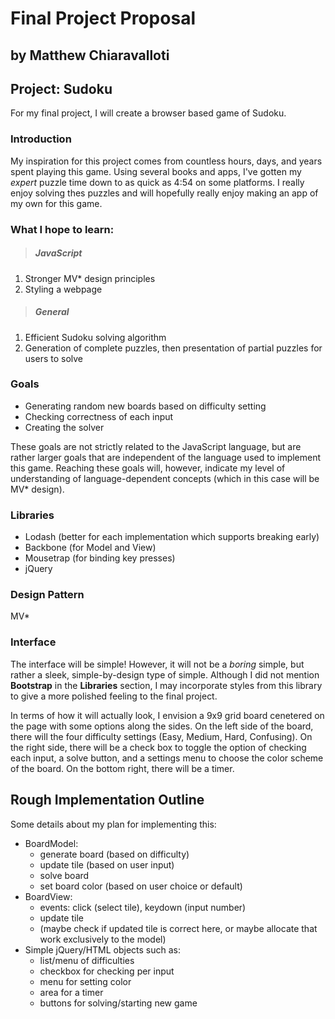# Final Project Proposal
## by Matthew Chiaravalloti

## Project: Sudoku
For my final project, I will create a browser based game of Sudoku.

### Introduction
My inspiration for this project comes from countless hours, days, and years spent
playing this game.  Using several books and apps, I've gotten my *expert* puzzle time
down to as quick as 4:54 on some platforms.  I really enjoy solving thes puzzles and
will hopefully really enjoy making an app of my own for this game.

### What I hope to learn:
>##### JavaScript
1.  Stronger MV\* design principles
2.  Styling a webpage

>##### General
1.  Efficient Sudoku solving algorithm
2.  Generation of complete puzzles, then presentation of partial puzzles for users to solve

### Goals

*  Generating random new boards based on difficulty setting
*  Checking correctness of each input
*  Creating the solver

These goals are not strictly related to the JavaScript language, but are rather larger goals that are
independent of the language used to implement this game.  Reaching these goals will, however,
indicate my level of understanding of language-dependent concepts (which in this case will be MV\* design).

### Libraries
*  Lodash (better for each implementation which supports breaking early)
*  Backbone (for Model and View)
*  Mousetrap (for binding key presses)
*  jQuery

### Design Pattern
MV\*

### Interface
The interface will be simple!  However, it will not be a *boring* simple, but rather a
sleek, simple-by-design type of simple.  Although I did not mention **Bootstrap** in the
**Libraries** section, I may incorporate styles from this library to give a more polished
feeling to the final project.

In terms of how it will actually look, I envision a 9x9 grid board cenetered on the page with
some options along the sides.  On the left side of the board, there will the four difficulty
settings (Easy, Medium, Hard, Confusing).  On the right side, there will be a check box to 
toggle the option of checking each input, a solve button, and a settings menu to choose the color
scheme of the board.  On the bottom right, there will be a timer.

## Rough Implementation Outline
Some details about my plan for implementing this:

*  BoardModel:
	*  generate board (based on difficulty)
	*  update tile (based on user input)
	*  solve board
	*  set board color (based on user choice or default)
*  BoardView:
	*  events:  click (select tile), keydown (input number)
	*  update tile
	*  (maybe check if updated tile is correct here, or maybe allocate that work
	exclusively to the model)
*  Simple jQuery/HTML objects such as:
	*  list/menu of difficulties
	*  checkbox for checking per input
	*  menu for setting color
	*  area for a timer
	*  buttons for solving/starting new game
